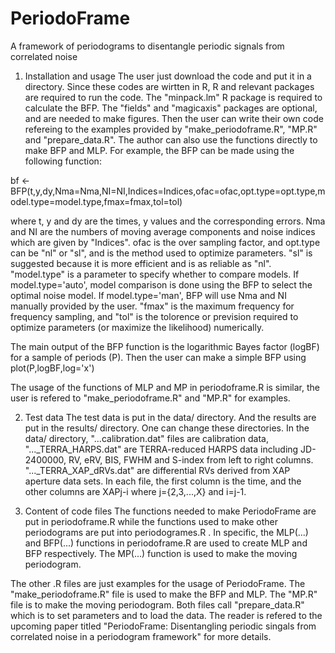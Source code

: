 # PeriodoFrame
A framework of periodograms to disentangle periodic signals from correlated noise

1. Installation and usage
The user just download the code and put it in a directory. Since these codes are wirtten in R, R and relevant packages are required to run the code. The "minpack.lm" R package is required to calculate the BFP. The "fields" and "magicaxis" packages are optional, and are needed to make figures. Then the user can write their own code refereing to the examples provided by "make_periodoframe.R", "MP.R" and "prepare_data.R". The author can also use the functions directly to make BFP and MLP. 
For example, the BFP can be made using the following function:

bf <- BFP(t,y,dy,Nma=Nma,NI=NI,Indices=Indices,ofac=ofac,opt.type=opt.type,model.type=model.type,fmax=fmax,tol=tol)

where t, y and dy are the times, y values and the corresponding errors. Nma and NI are the numbers of moving average components and noise indices which are given by "Indices". ofac is the over sampling factor, and opt.type can be "nl" or "sl", and is the method used to optimize parameters. "sl" is suggested because it is more efficient and is as reliable as "nl". "model.type" is a parameter to specify whether to compare models. If model.type='auto', model comparison is done using the BFP to select the optimal noise model. If model.type='man', BFP will use Nma and NI manually provided by the user. "fmax" is the maximum frequency for frequency sampling, and "tol" is the tolorence or prevision required to optimize parameters (or maximize the likelihood) numerically. 

The main output of the BFP function is the logarithmic Bayes factor (logBF) for a sample of periods (P). Then the user can make a simple BFP using plot(P,logBF,log='x')

The usage of the functions of MLP and MP in periodoframe.R is similar, the user is refered to "make_periodoframe.R" and "MP.R" for examples. 

2. Test data
The test data is put in the data/ directory. And the results are put in the results/ directory. One can change these directories. In the data/ directory, "...calibration.dat" files are calibration data, "..._TERRA_HARPS.dat" are TERRA-reduced HARPS data including JD-2400000, RV, eRV, BIS, FWHM and S-index from left to right columns. "..._TERRA_XAP_dRVs.dat" are differential RVs derived from XAP aperture data sets. In each file, the first column is the time, and the other columns are XAPj-i where j={2,3,...,X} and i=j-1.  

3. Content of code files
The functions needed to make PeriodoFrame are put in periodoframe.R while the functions used to make other periodograms are put into periodogrames.R . In specific, the MLP(...) and BFP(...) functions in periodoframe.R are used to create MLP and BFP respectively. The MP(...) function is used to make the moving periodogram. 

The other .R files are just examples for the usage of PeriodoFrame. The "make_periodoframe.R" file is used to make the BFP and MLP. The "MP.R" file is to make the moving periodogram. Both files call "prepare_data.R" which is to set parameters and to load the data. The reader is refered to the upcoming paper titled "PeriodoFrame: Disentangling periodic singals from correlated noise in a periodogram framework" for more details.  
